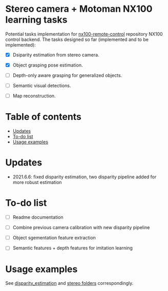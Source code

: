 # Stereo camera + Motoman NX100 learning tasks
Potential tasks implementation for [nx100-remote-control](https://github.com/norkator/nx100-remote-control) repository 
NX100 control backend. The tasks designed so far (implemented and to be implemented):
- [x] Dsiparity estimation from stereo camera.
- [x] Object grasping pose estimation.
- [ ] Depth-only aware grasping for generalized objects.
- [ ] Semantic visual detections. 
- [ ] Map reconstruction.


Table of contents
=================
* [Updates](#updates)
* [To-do list](#to-do-list)
* [Usage examples](#usage-examples)


Updates
============
- 2021.6.6: fixed disparity estimation, two disparity pipeline added for more robust estimation


To-do list
============
- [ ] Readme documentation
- [ ] Combine previous camera calibration with new disparity pipeline
- [ ] Object sgementation feature extraction
- [ ] Semantic features + depth features for imitation learning


Usage examples
============
See [disparity_estimation](./disparity_estimation/README.md) and 
[stereo folders](./stereo_vision/stereo_calibration+undistortion+depth_pipeline.ipynb) correspondingly.
